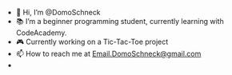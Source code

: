 - 👋 Hi, I’m @DomoSchneck
- 📚 I’m a beginner programming student, currently learning with CodeAcademy.  
- 🎮 Currently working on a Tic-Tac-Toe project
- 📫 How to reach me at Email.DomoSchneck@gmail.com
- 

<!---
DomoSchneck/DomoSchneck is a ✨ special ✨ repository because its `README.md` (this file) appears on your GitHub profile.
You can click the Preview link to take a look at your changes.
--->
